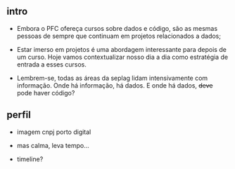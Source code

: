 ## intro

- Embora o PFC ofereça cursos sobre dados e código, são as mesmas pessoas de sempre que continuam em projetos relacionados a dados;

- Estar imerso em projetos é uma abordagem interessante para depois de um curso. Hoje vamos contextualizar nosso dia a dia como estratégia de entrada a esses cursos. 

- Lembrem-se, todas as áreas da seplag lidam intensivamente com informação. Onde há informação, há dados. E onde há dados, ~~deve~~ pode haver código?


## perfil

- imagem cnpj porto digital

- mas calma, leva tempo...

- timeline?

## 
